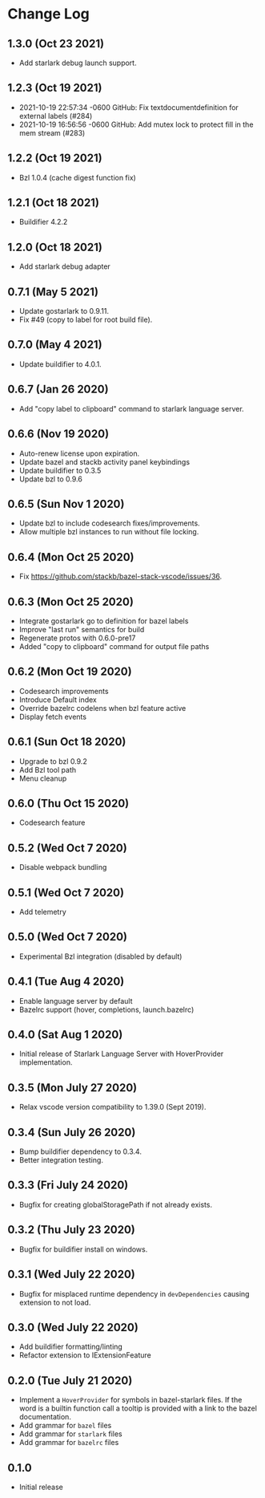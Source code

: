 # Change Log

## 1.3.0 (Oct 23 2021)

- Add starlark debug launch support.

## 1.2.3 (Oct 19 2021)

- 2021-10-19 22:57:34 -0600 GitHub: Fix textdocumentdefinition for external labels (#284)
- 2021-10-19 16:56:56 -0600 GitHub: Add mutex lock to protect fill in the mem stream (#283)

## 1.2.2 (Oct 19 2021)

- Bzl 1.0.4 (cache digest function fix)

## 1.2.1 (Oct 18 2021)

- Buildifier 4.2.2

## 1.2.0 (Oct 18 2021)

- Add starlark debug adapter

## 0.7.1 (May 5 2021)

- Update gostarlark to 0.9.11.
- Fix #49 (copy to label for root build file).

## 0.7.0 (May 4 2021)

- Update buildifier to 4.0.1.

## 0.6.7 (Jan 26 2020)

- Add "copy label to clipboard" command to starlark language server.
## 0.6.6 (Nov 19 2020)

- Auto-renew license upon expiration.
- Update bazel and stackb activity panel keybindings
- Update buildifier to 0.3.5
- Update bzl to 0.9.6

## 0.6.5 (Sun Nov 1 2020)

- Update bzl to include codesearch fixes/improvements.
- Allow multiple bzl instances to run without file locking.

## 0.6.4 (Mon Oct 25 2020)

- Fix https://github.com/stackb/bazel-stack-vscode/issues/36.

## 0.6.3 (Mon Oct 25 2020)

- Integrate gostarlark go to definition for bazel labels
- Improve "last run" semantics for build
- Regenerate protos with 0.6.0-pre17
- Added "copy to clipboard" command for output file paths


## 0.6.2 (Mon Oct 19 2020)

- Codesearch improvements
- Introduce Default index
- Override bazelrc codelens when bzl feature active
- Display fetch events

## 0.6.1 (Sun Oct 18 2020)

- Upgrade to bzl 0.9.2
- Add Bzl tool path
- Menu cleanup

## 0.6.0 (Thu Oct 15 2020)

- Codesearch feature

## 0.5.2 (Wed Oct 7 2020)

- Disable webpack bundling

## 0.5.1 (Wed Oct 7 2020)

- Add telemetry

## 0.5.0 (Wed Oct 7 2020)

- Experimental Bzl integration (disabled by default)

## 0.4.1 (Tue Aug 4 2020)

- Enable language server by default
- Bazelrc support (hover, completions, launch.bazelrc)

## 0.4.0 (Sat Aug 1 2020)

- Initial release of Starlark Language Server with HoverProvider implementation.

## 0.3.5 (Mon July 27 2020)

- Relax vscode version compatibility to 1.39.0 (Sept 2019).

## 0.3.4 (Sun July 26 2020)

- Bump buildifier dependency to 0.3.4.
- Better integration testing.

## 0.3.3 (Fri July 24 2020)

- Bugfix for creating globalStoragePath if not already exists.

## 0.3.2 (Thu July 23 2020)

- Bugfix for buildifier install on windows.

## 0.3.1 (Wed July 22 2020)

- Bugfix for misplaced runtime dependency in `devDependencies` causing extension
  to not load.

## 0.3.0 (Wed July 22 2020)

- Add buildifier formatting/linting
- Refactor extension to IExtensionFeature

## 0.2.0 (Tue July 21 2020)

- Implement a `HoverProvider` for symbols in bazel-starlark files. If the word
  is a builtin function call a tooltip is provided with a link to the bazel
  documentation.
- Add grammar for `bazel` files
- Add grammar for `starlark` files
- Add grammar for `bazelrc` files

## 0.1.0

- Initial release
